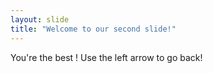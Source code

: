 ```yaml
---
layout: slide
title: "Welcome to our second slide!"
---
```

You're the best ! 
Use the left arrow to go back!